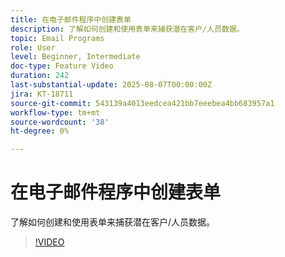 ```yaml
---
title: 在电子邮件程序中创建表单
description: 了解如何创建和使用表单来捕获潜在客户/人员数据。
topic: Email Programs
role: User
level: Beginner, Intermediate
doc-type: Feature Video
duration: 242
last-substantial-update: 2025-08-07T00:00:00Z
jira: KT-18711
source-git-commit: 543139a4013eedcea421bb7eeebea4bb683957a1
workflow-type: tm+mt
source-wordcount: '38'
ht-degree: 0%

---
```



# 在电子邮件程序中创建表单

了解如何创建和使用表单来捕获潜在客户/人员数据。

>[!VIDEO](https://video.tv.adobe.com/v/3470632/?learn=on&enablevpops)
